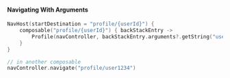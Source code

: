 #### Navigating With Arguments

```kotlin [2|2-3|7-8]
NavHost(startDestination = "profile/{userId}") {
    composable("profile/{userId}") { backStackEntry ->
        Profile(navController, backStackEntry.arguments?.getString("userId"))
    }
}

// in another composable
navController.navigate("profile/user1234")
```